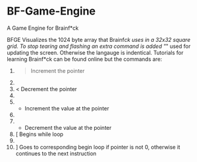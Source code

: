 # BF-Game-Engine
A Game Engine for Brainf*ck

BFGE Visualizes the 1024 byte array that Brainf*ck uses in a 32x32 square grid.
To stop tearing and flashing an extra command is added "*" used for updating the screen.
Otherwise the langauge is indentical. Tutorials for learning Brainf*ck can be found online but the commands are:

1. > Increment the pointer
2. 
2. < Decrement the pointer
3. 
3. + Increment the value at the pointer
4. 
4. - Decrement the value at the pointer
5. [ Begins while loop
6. 
6. ] Goes to corresponding begin loop if pointer is not 0, otherwise it continues to the next instruction
